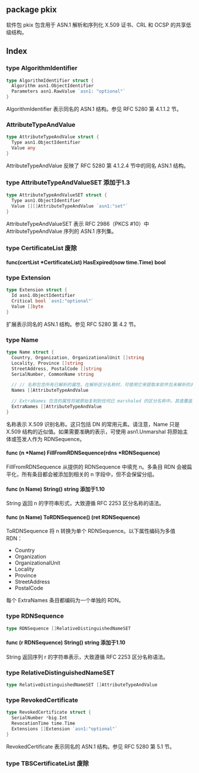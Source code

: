 ## package pkix

软件包 pkix 包含用于 ASN.1 解析和序列化 X.509 证书、CRL 和 OCSP 的共享低级结构。

## Index

### type AlgorithmIdentifier

```go
type AlgorithmIdentifier struct {
  Algorithm asn1.ObjectIdentifier
  Parameters asn1.RawValue `asn1: "optional"`
}
```

AlgorithmIdentifier 表示同名的 ASN.1 结构。参见 RFC 5280 第 4.1.1.2 节。

### AttributeTypeAndValue

```go
type AttributeTypeAndValue struct {
  Type asn1.ObjectIdentifier
  Value any
}
```

AttributeTypeAndValue 反映了 RFC 5280 第 4.1.2.4 节中的同名 ASN.1 结构。

### type AttributeTypeAndValueSET 添加于1.3

```go
type AttributeTypeAndValueSET struct {
  Type asn1.ObjectIdentifier
  Value [][]AttributeTypeAndValue `asn1:"set"`
}
```

AttributeTypeAndValueSET 表示 RFC 2986（PKCS #10）中 AttributeTypeAndValue 序列的 ASN.1 序列集。

### type CertificateList 废除

#### func(certList *CertificateList) HasExpired(now time.Time) bool

### type Extension

```go
type Extension struct {
  Id asn1.ObjectIdentifier
  Critical bool `asn1:"optional"`
  Value []byte
}
```

扩展表示同名的 ASN.1 结构。参见 RFC 5280 第 4.2 节。

### type Name

```go
type Name struct {
  Country, Organization, OrganizationalUnit []string
  Locality, Province []string
  StreetAddress, PostalCode []string
  SerialNumber, CommonName string

  // // 名称包含所有已解析的属性。在解析区分名称时，可使用它来提取本软件包未解析的非标准属性。当 marshaling 到 RDNSequences 时，Names 字段将被忽略，请参阅 ExtraNames。
  Names []AttributeTypeAndValue

  // ExtraNames 包含的属性将被原始复制到任何已 marshaled 的区分名称中。其值覆盖具有相同 OID 的任何属性。解析时不会填充 ExtraNames 字段，请参阅 "名称"。
  ExtraNames []AttributeTypeAndValue
}
```

名称表示 X.509 识别名称。这只包括 DN 的常用元素。请注意，Name 只是 X.509 结构的近似值。如果需要准确的表示，可使用 asn1.Unmarshal 将原始主体或签发人作为 RDNSequence。

#### func (n *Name) FillFromRDNSequence(rdns *RDNSequence)

FillFromRDNSequence 从提供的 RDNSequence 中填充 n。多条目 RDN 会被扁平化，所有条目都会被添加到相关的 n 字段中，但不会保留分组。

#### func (n Name) String() string 添加于1.10

String 返回 n 的字符串形式，大致遵循 RFC 2253 区分名称的语法。

#### func (n Name) ToRDNSequence() (ret RDNSequence)

ToRDNSequence 将 n 转换为单个 RDNSequence。以下属性编码为多值 RDN：

- Country
- Organization
- OrganizationalUnit
- Locality
- Province
- StreetAddress
- PostalCode

每个 ExtraNames 条目都编码为一个单独的 RDN。

### type RDNSequence

```go
type RDNSequence []RelativeDistinguishedNameSET
```

#### func (r RDNSequence) String() string 添加于1.10

String 返回序列 r 的字符串表示，大致遵循 RFC 2253 区分名称语法。

### type RelativeDistinguishedNameSET

```go
type RelativeDistinguishedNameSET []AttributeTypeAndValue
```

### type RevokedCertificate

```go
type RevokedCertificate struct {
  SerialNumber *big.Int
  RevocationTime time.Time
  Extensions []Extension `asn1:"optional"`
}
```

RevokedCertificate 表示同名的 ASN.1 结构。参见 RFC 5280 第 5.1 节。

### type TBSCertificateList 废除